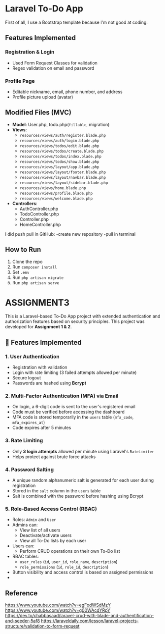 # Laravel To-Do App

First of all, I use a Bootstrap template because I'm not good at coding.

## Features Implemented

### Registration & Login
- Used Form Request Classes for validation
- Regex validation on email and password

### Profile Page
- Editable nickname, email, phone number, and address
- Profile picture upload (avatar)

## Modified Files (MVC)
- **Model**: User.php, todo.php(`fillable`, migration)
- **Views**:
  - `resources/views/auth/register.blade.php`
  - `resources/views/auth/login.blade.php`
  - `resources/views/todos/edit.blade.php`
  - `resources/views/todos/create.blade.php`
  - `resources/views/todos/index.blade.php`
  - `resources/views/todos/show.blade.php`
  - `resources/views/layout/app.blade.php`
  - `resources/views/layout/footer.blade.php`
  - `resources/views/layout/navbar.blade.php`
  - `resources/views/layout/sidebar.blade.php`
  - `resources/views/home.blade.php`
  - `resources/views/profile.blade.php`
  - `resources/views/welcome.blade.php`
- **Controllers**:
  - AuthController.php
  - TodoController.php
  - Controller.php
  - HomeController.php

 I did  push pull in GitHub:
 -create new repository
 -pull in terminal 

## How to Run
1. Clone the repo
2. Run `composer install`
3. Set `.env`
4. Run `php artisan migrate`
5. Run `php artisan serve`

# ASSIGNMENT3

This is a Laravel-based To-Do App project with extended authentication and authorization features based on security principles. This project was developed for **Assignment 1 & 2**.

## 🔐 Features Implemented

### 1. **User Authentication**
- Registration with validation
- Login with rate limiting (3 failed attempts allowed per minute)
- Secure logout
- Passwords are hashed using **Bcrypt**

### 2. **Multi-Factor Authentication (MFA) via Email**
- On login, a 6-digit code is sent to the user's registered email
- Code must be verified before accessing the dashboard
- MFA code is stored temporarily in the `users` table (`mfa_code`, `mfa_expires_at`)
- Code expires after 5 minutes

### 3. **Rate Limiting**
- Only **3 login attempts** allowed per minute using Laravel's `RateLimiter`
- Helps protect against brute force attacks

### 4. **Password Salting**
- A unique random alphanumeric salt is generated for each user during registration
- Stored in the `salt` column in the `users` table
- Salt is combined with the password before hashing using Bcrypt

### 5. **Role-Based Access Control (RBAC)**
- Roles: `Admin` and `User`
- Admins can:
  - View list of all users
  - Deactivate/activate users
  - View all To-Do lists by each user
- Users can:
  - Perform CRUD operations on their own To-Do list
- RBAC tables:
  - `user_roles` (`id`, `user_id`, `role_name`, `description`)
  - `role_permissions` (`id`, `role_id`, `description`)
- Button visibility and access control is based on assigned permissions
- 
## Reference
https://www.youtube.com/watch?v=egFodWSdMzY
https://www.youtube.com/watch?v=g00WAcdYRpY
https://dev.to/chabbasaad/laravel-crud-with-blade-and-authentification-and-seeder-5af8
https://laraveldaily.com/lesson/laravel-projects-structure/validation-to-form-request
